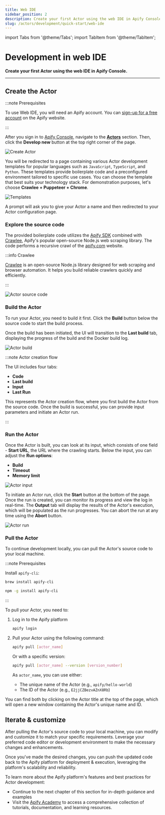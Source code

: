 ```yaml
---
title: Web IDE
sidebar_position: 2
description: Create your first Actor using the web IDE in Apify Console.
slug: /actors/development/quick-start/web-ide
---
```


import Tabs from '@theme/Tabs';
import TabItem from '@theme/TabItem';

# Development in web IDE

**Create your first Actor using the web IDE in Apify Console.**

---

## Create the Actor

:::note Prerequisites

To use Web IDE, you will need an Apify account. You can [sign-up for a free account](https://console.apify.com/sign-up) on the Apify website.

:::

After you sign in to [Apify Console](https://console.apify.com), navigate to the [**Actors**](https://console.apify.com/actors) section. Then, click the **Develop new** button at the top right corner of the page.

![Create Actor](./images/actor-create-button.png)

You will be redirected to a page containing various Actor development templates for popular languages such as `JavaScript`, `TypeScript`, and `Python`. These templates provide boilerplate code and a preconfigured environment tailored to specific use cases. You can choose the template that best suits your technology stack. For demonstration purposes, let's choose **Crawlee + Puppeteer + Chrome**.

![Templates](./images/actor-create-templates.png)

A prompt will ask you to give your Actor a name and then redirected to your Actor configuration page.

### Explore the source code

The provided boilerplate code utilizes the [Apify SDK](https://docs.apify.com/sdk/js/) combined with [Crawlee](https://crawlee.dev/), Apify's popular open-source Node.js web scraping library. The code performs a recursive crawl of the [apify.com](https://apify.com) website.

:::info Crawlee

[Crawlee](https://crawlee.dev/) is an open-source Node.js library designed for web scraping and browser automation. It helps you build reliable crawlers quickly and efficiently.

:::


![Actor source code](./images/actor-source-code.png)

### Build the Actor

To run your Actor, you need to build it first. Click the **Build** button below the source code to start the build process.

Once the build has been initiated, the UI will transition to the **Last build** tab, displaying the progress of the build and the Docker build log.

![Actor build](./images/actor-build.png)

:::note Actor creation flow

The UI includes four tabs:

- **Code**
- **Last build**
- **Input**
- **Last Run**

This represents the Actor creation flow, where you first build the Actor from the source code. Once the build is successful, you can provide input parameters and initiate an Actor run.

:::

### Run the Actor

Once the Actor is built, you can look at its input, which consists of one field - **Start URL**, the URL where the crawling starts. Below the input, you can adjust the **Run options**:

- **Build**
- **Timeout**
- **Memory limit**

![Actor input](./images/actor-input.png)

To initiate an Actor run, click the **Start** button at the bottom of the page. Once the run is created, you can monitor its progress and view the log in real-time. The **Output** tab will display the results of the Actor's execution, which will be populated as the run progresses. You can abort the run at any time using the **Abort** button.

![Actor run](./images/actor-run.png)

### Pull the Actor

To continue development locally, you can pull the Actor's source code to your local machine.

:::note Prerequisites

Install `apify-cli`:

<Tabs>
  <TabItem value="macOS/Linux" label="macOS/Linux">

  ```bash
  brew install apify-cli
  ```

  </TabItem>
  <TabItem value="other platforms" label="Other platforms">

  ```bash
  npm -g install apify-cli
  ```

  </TabItem>
</Tabs>

:::

To pull your Actor, you need to:

1. Log in to the Apify platform

    ```bash
    apify login
    ```

2. Pull your Actor using the following command:

    ```bash
    apify pull [actor_name]
    ```

    Or with a specific version:

    ```bash
    apify pull [actor_name] --version [version_number]
    ```

    As `actor_name`, you can use either:

    - The unique name of the Actor (e.g., `apify/hello-world`)
    - The ID of the Actor (e.g., `E2jjCZBezvAZnX8Rb`)

You can find both by clicking on the Actor title at the top of the page, which will open a new window containing the Actor's unique name and ID.

## Iterate & customize

After pulling the Actor's source code to your local machine, you can modify and customize it to match your specific requirements.
Leverage your preferred code editor or development environment to make the necessary changes and enhancements.

Once you've made the desired changes, you can push the updated code back to the Apify platform for deployment & execution, leveraging the platform's scalability and reliability.

To learn more about the Apify platform's features and best practices for Actor development:

- Continue to the next chapter of this section for in-depth guidance and examples
- Visit the [Apify Academy](/academy) to access a comprehensive collection of tutorials, documentation, and learning resources.
